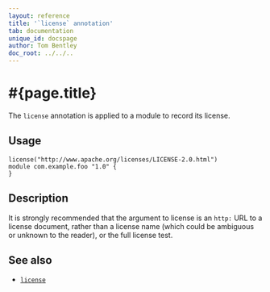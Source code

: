 ```yaml
---
layout: reference
title: '`license` annotation'
tab: documentation
unique_id: docspage
author: Tom Bentley
doc_root: ../../..
---
```


# #{page.title}

The `license` annotation is applied to a module to record its license.

## Usage

<!-- try: -->
    license("http://www.apache.org/licenses/LICENSE-2.0.html")
    module com.example.foo "1.0" {
    }

## Description

It is strongly recommended that the argument to 
license is an `http:` 
URL to a license document, rather than a license name 
(which could be ambiguous or unknown to the reader), 
or the full license test.

## See also

* [`license`](#{site.urls.apidoc_current}/#license)

